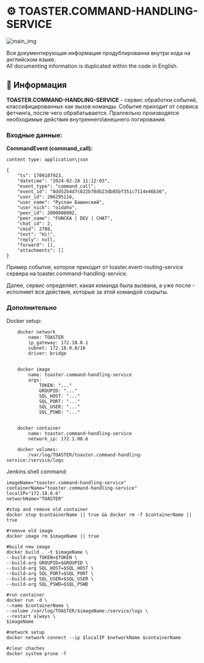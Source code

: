 # ⚙️ TOASTER.COMMAND-HANDLING-SERVICE

![main_img](https://github.com/STALCRAFT-FUNCKA/toaster.command-handling-service/assets/76991612/bbb5fee4-803e-4613-8f19-9acb5daf4e1e)


Вся документирующая информация продублированна внутри кода на английском языке.<br>
All documenting information is duplicated within the code in English.<br>


## 📄 Информация ##

**TOASTER.COMMAND-HANDLING-SERVICE** - сервис обработки событий, классифицированных как вызов команды. Событие приходит от сервиса фетчинга, после чего обрабатывается. Праллельно производятся необходимые действия внутреннего\внешнего логирования.

### Входные данные:

**CommandEvent (command_call):**
```
content type: application\json

{
    "ts": 1709107923,
    "datetime": "2024-02-28 11:12:03",
    "event_type": "command_call", 
    "event_id": "8dd52b4d7c822b78db23db85bf351c7114e46b36", 
    "user_id": 206295116, 
    "user_name": "Руслан Башинский", 
    "user_nick": "oidaho", 
    "peer_id": 2000000002, 
    "peer_name": "FUNCKA | DEV | CHAT", 
    "chat_id": 2, 
    "cmid": 2708, 
    "text": "Hi!", 
    "reply": null, 
    "forward": [], 
    "attachments": []
}
```

Пример события, которое приходит от toaster.event-routing-service сервера на toaster.command-handling-service.

Далее, сервис определяет, какая команда была вызвана, а уже после - исполняет все действия, которые за этой командой сокрыты.


### Дополнительно

Docker setup:
```
    docker network
        name: TOASTER
        ip_gateway: 172.18.0.1
        subnet: 172.18.0.0/16
        driver: bridge
    

    docker image
        name: toaster.command-handling-service
        args:
            TOKEN: "..."
            GROUPID: "..."
            SQL_HOST: "..."
            SQL_PORT: "..."
            SQL_USER: "..."
            SQL_PSWD: "..."
    

    docker container
        name: toaster.command-handling-service
        network_ip: 172.1.08.6

    docker volumes:
        /var/log/TOASTER/toaster.command-handling-service:/service/logs
```

Jenkins shell command:
```
imageName="toaster.command-handling-service"
containerName="toaster.command-handling-service"
localIP="172.18.0.6"
networkName="TOASTER"

#stop and remove old container
docker stop $containerName || true && docker rm -f $containerName || true

#remove old image
docker image rm $imageName || true

#build new image
docker build . -t $imageName \
--build-arg TOKEN=$TOKEN \
--build-arg GROUPID=$GROUPID \
--build-arg SQL_HOST=$SQL_HOST \
--build-arg SQL_PORT=$SQL_PORT \
--build-arg SQL_USER=$SQL_USER \
--build-arg SQL_PSWD=$SQL_PSWD

#run container
docker run -d \
--name $containerName \
--volume /var/log/TOASTER/$imageName:/service/logs \
--restart always \
$imageName

#network setup
docker network connect --ip $localIP $networkName $containerName

#clear chaches
docker system prune -f
```
